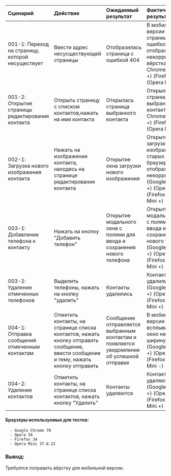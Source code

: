 |Сценарий|Действие|Ожидаемый результат|Фактический результат| Оценка|
|:---|:---|:---|:---|:---|
|001-1: Переход на страницу, которой несуществует| Ввести адрес несусществующей страницы| Отобразилась страница с ошибкой 404|В мобильной версии сайта страница с ошибкой 404 отображается некорректно(едет вёрстка) (Google Chrome +) (Opera +) (Firefox +) (Opera Mini -)|70%|
|001-2: Открытие страницы редактирования контакта| Открыть страницу с списком контактов,нажать на имя контакта|Открылась страница выбранного контакта |Открылась страница выбранного контакта (Google Chrome +) (Opera +) (Firefox +) (Opera Mini +)|100%|
|002-1: Загрузка нового изображения контакта| Нажать на изображение контакта, находясь на странице редактирования контакта| Открытие окна загрузки нового изображения|Открытие окна загрузки нового изображения - в старых версиях браузеров отображается некорректно (Google Chrome +) (Opera +) (Firefox -) (Opera Mini +)|90%|
|003-1: Добавление телефона к контакту| Нажать на кнопку "Добавить телефон" |Открытие модального окна с полями для ввода и сохранения нового телефона|Открытие модального окна с полями для ввода и сохранения нового телефона (Google Chrome +) (Opera +) (Firefox +) (Opera Mini +)|100%|
|003-2: Удаление отмеченных телефонов| Выделить телефоны, нажать на кнопку "удалить" | Контакты удалились|Контакты удалились (Google Chrome +) (Opera +) (Firefox +) (Opera Mini +)|100%|
|004-1: Отправка сообщений отмеченным контактам| Отметить контакты, на странице списка контактов, нажать кнопку отправить сообщение, ввести сообщение и тему, нажать кнопку отправить|Сообщение отправляется выбранным контактам и появляется уведомление об успешной отправке|В мобильной версии всплывающее окно не влазит в ширину экрана (Google Chrome +) (Opera +) (Firefox +) (Opera Mini -)|80%|
|004-2: Удаление контактов|  Отметить контакты, на странице списка контактов, нажать кнопку "Удалить"|Контакты удаляются|Контакты удаляются (Google Chrome +) (Opera +) (Firefox +) (Opera Mini +)|100%|
#### Браузеры используемые для тестов:
      - Google Chrome 70 
      - Opera 56
      - Firefox 34
      - Opera Mini 37.0.22
### Вывод:
Требуется поправить вёрстку для мобильной версии. 

